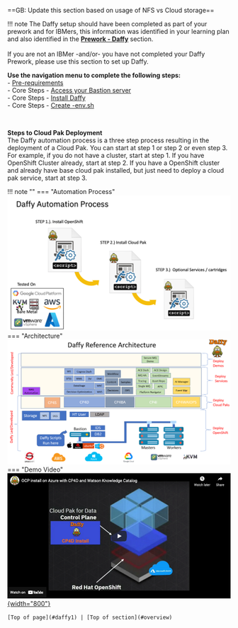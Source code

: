 
==GB: Update this section based on usage of NFS vs Cloud storage==

!!! note
    The Daffy setup should have been completed as part of your prework and for IBMers, this information was identified in your learning plan and also identified in the [**Prework - Daffy**](../../learning-plan/learning-plan/#prework-daffy) section.  
    <br>
    If you are not an IBMer -and/or- you have not completed your Daffy Prework, please use this section to set up Daffy.

**Use the navigation menu to complete the following steps:**  
    - [Pre-requirements](requirements.md)  
        - Core Steps - [Access your Bastion server](step1.md)  
        - Core Steps - [Install Daffy](step2.md)  
        - Core Steps - [Create -env.sh](step3.md)  

<br>

**Steps to Cloud Pak Deployment**  
The Daffy automation process is a three step process resulting in the deployment of a Cloud Pak.  You can start at step 1 or step 2 or even step 3. For example, if you do not have a cluster, start at step 1.  If you have OpenShift Cluster already, start at step 2. If you have a OpenShift cluster and already have base cloud pak installed, but just need to deploy a cloud pak service, start at step 3.

<a name="daffy1"></a>
!!! note ""
    === "Automation Process"
        ![Daffy Automation Process](./images/100-daffy-automation-process.png)
    === "Architecture"
        ![Daffy Architecture](./images/110-daffy-architecture.png)
    === "Demo Video"
        <a href="https://youtu.be/LFqc0WD7x-U" target="_blank">![Client Onboarding Walkthrough Video](./images/120-daffy-demo-video.png){width="800"}</a>        
        
    [Top of page](#daffy1) | [Top of section](#overview)  
            
